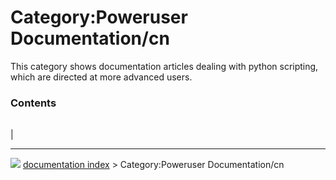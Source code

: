 # Category:Poweruser Documentation/cn
This category shows documentation articles dealing with python scripting, which are directed at more advanced users.

### Contents

|     |     |     |
| --- | --- | --- |
|



---
![](images/Right_arrow.png) [documentation index](../README.md) > Category:Poweruser Documentation/cn
